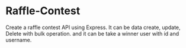 # Raffle-Contest
Create a raffle contest API using Express. 
It can be data create, update, Delete with bulk operation. and it can be take a winner user with id and username.
